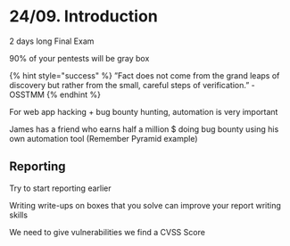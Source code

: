 # 24/09. Introduction

2 days long Final Exam

90% of your pentests will be gray box

{% hint style="success" %}
”Fact does not come from the grand leaps of discovery but rather from the small, careful steps of verification.” - OSSTMM
{% endhint %}

For web app hacking + bug bounty hunting, automation is very important

James has a friend who earns half a million $ doing bug bounty using his own automation tool (Remember Pyramid example)

## Reporting

Try to start reporting earlier

Writing write-ups on boxes that you solve can improve your report writing skills

We need to give vulnerabilities we find a CVSS Score

